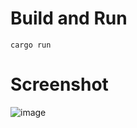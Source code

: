 # Build and Run
```
cargo run
```

# Screenshot
![image](https://user-images.githubusercontent.com/13072815/179031346-924e9ad3-aff7-449d-9e62-7852450a9146.png)
